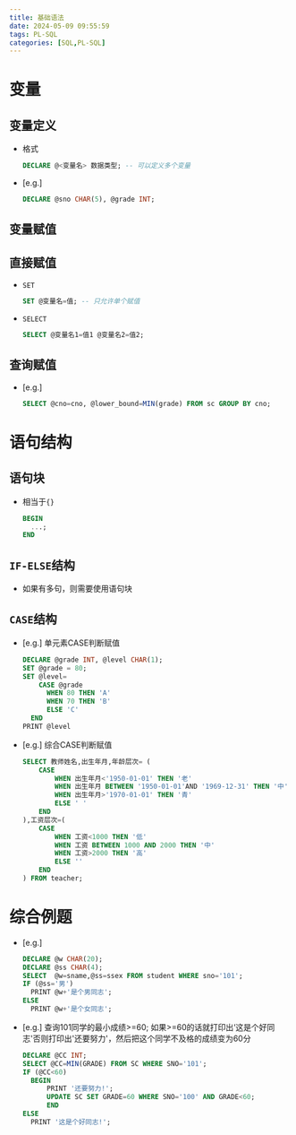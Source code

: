 ```yaml
---
title: 基础语法
date: 2024-05-09 09:55:59
tags: PL-SQL
categories: [SQL,PL-SQL]
---
```

# 变量

## 变量定义

- 格式

  ```sql
  DECLARE @<变量名> 数据类型; -- 可以定义多个变量
  ```
<!-- more -->
- [e.g.] 

  ```sql
  DECLARE @sno CHAR(5), @grade INT;
  ```



## 变量赋值

## 直接赋值

- `SET`

  ```sql
  SET @变量名=值; -- 只允许单个赋值
  ```

- `SELECT`

  ```sql
  SELECT @变量名1=值1 @变量名2=值2;
  ```

## 查询赋值

- [e.g.]

  ```sql
  SELECT @cno=cno, @lower_bound=MIN(grade) FROM sc GROUP BY cno;
  ```



# 语句结构

## 语句块

- 相当于`{}`

  ```sql
  BEGIN
  	...;
  END
  ```

## `IF-ELSE`结构

- 如果有多句，则需要使用语句块

## `CASE`结构

- [e.g.] 单元素CASE判断赋值

  ```sql
  DECLARE @grade INT, @level CHAR(1);
  SET @grade = 80;
  SET @level=
      CASE @grade
      	WHEN 80 THEN 'A'
  		WHEN 70 THEN 'B'
  		ELSE 'C'
  	END
  PRINT @level
  ```

- [e.g.] 综合CASE判断赋值

  ```sql
  SELECT 教师姓名,出生年月,年龄层次= (
      CASE 
          WHEN 出生年月<'1950-01-01' THEN '老'       
          WHEN 出生年月 BETWEEN '1950-01-01'AND '1969-12-31' THEN '中'
          WHEN 出生年月>'1970-01-01' THEN '青'
          ELSE ' '
      END
  ),工资层次=(
      CASE
          WHEN 工资<1000 THEN '低'    
          WHEN 工资 BETWEEN 1000 AND 2000 THEN '中'
          WHEN 工资>2000 THEN '高'
          ELSE ''
      END
  ) FROM teacher;
  ```



# 综合例题

- [e.g.]

  ```sql
  DECLARE @w CHAR(20);
  DECLARE @ss CHAR(4);
  SELECT  @w=sname,@ss=ssex FROM student WHERE sno='101';
  IF (@ss='男')
  	PRINT @w+'是个男同志';
  ELSE
  	PRINT @w+'是个女同志';
  ```

- [e.g.] 查询101同学的最小成绩>=60; 如果>=60的话就打印出‘这是个好同志'否则打印出'还要努力'，然后把这个同学不及格的成绩变为60分

  ```sql
  DECLARE @CC INT;
  SELECT @CC=MIN(GRADE) FROM SC WHERE SNO='101';
  IF (@CC<60)
  	BEGIN
  		PRINT '还要努力!';
  		UPDATE SC SET GRADE=60 WHERE SNO='100' AND GRADE<60;
    	END
  ELSE
  	PRINT '这是个好同志!';
  ```

